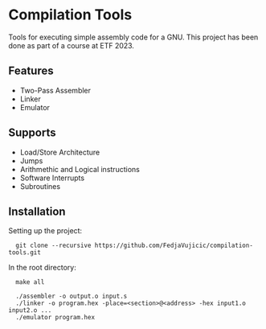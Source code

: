 # Compilation Tools

Tools for executing simple assembly code for a GNU. This project has been done as part of a course at ETF 2023.

## Features

* Two-Pass Assembler
* Linker
* Emulator

## Supports

* Load/Store Architecture
* Jumps
* Arithmethic and Logical instructions
* Software Interrupts
* Subroutines

## Installation

Setting up the project:

```git
  git clone --recursive https://github.com/FedjaVujicic/compilation-tools.git
```

In the root directory:

```
  make all

  ./assembler -o output.o input.s
  ./linker -o program.hex -place=<section>@<address> -hex input1.o input2.o ...
  ./emulator program.hex
```

